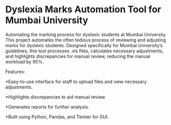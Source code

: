 # Dyslexia Marks Automation Tool for Mumbai University

Automating the marking process for dyslexic students at Mumbai University
This project automates the often tedious process of reviewing and adjusting marks for dyslexic students. Designed specifically for Mumbai University’s guidelines, this tool processes .xls files, calculates necessary adjustments, and highlights discrepancies for manual review, reducing the manual workload by 95%.

Features:

  *Easy-to-use interface for staff to upload files and view necessary adjustments.
  
  *Highlights discrepancies to aid manual review.
  
  *Generates reports for further analysis.
  
  *Built using Python, Pandas, and Tkinter for GUI.
